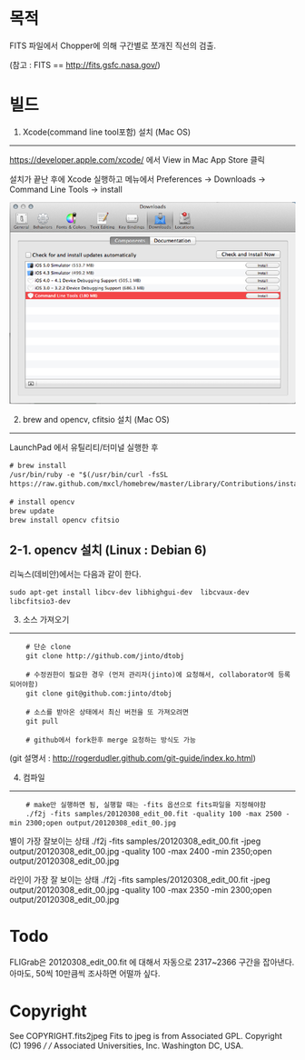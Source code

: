 
목적
====
FITS 파일에서 Chopper에 의해 구간별로 쪼개진 직선의 검출. 


(참고 : FITS == http://fits.gsfc.nasa.gov/)

빌드
=====
1. Xcode(command line tool포함) 설치 (Mac OS)
-------

https://developer.apple.com/xcode/ 에서 View in Mac App Store 클릭

설치가 끝난 후에 Xcode 실행하고 메뉴에서 Preferences -> Downloads -> Command Line Tools -> install

![스크린샷](https://github.com/jinto/dtobj/raw/master/xcode_commandline.png)


2. brew and opencv, cfitsio 설치 (Mac OS)
----------

LaunchPad 에서 유틸리티/터미널 실행한 후 
		
	# brew install
	/usr/bin/ruby -e "$(/usr/bin/curl -fsSL https://raw.github.com/mxcl/homebrew/master/Library/Contributions/install_homebrew.rb)"
		
	# install opencv
	brew update
	brew install opencv cfitsio


2-1. opencv 설치 (Linux : Debian 6)
-----

리눅스(데비안)에서는 다음과 같이 한다.

	sudo apt-get install libcv-dev libhighgui-dev  libcvaux-dev libcfitsio3-dev

3. 소스	가져오기
-----

		# 단순 clone
		git clone http://github.com/jinto/dtobj

		# 수정권한이 필요한 경우 (먼저 관리자(jinto)에 요청해서, collaborator에 등록되어야함)
		git clone git@github.com:jinto/dtobj

		# 소스를 받아온 상태에서 최신 버전을 또 가져오려면
		git pull

		# github에서 fork한후 merge 요청하는 방식도 가능

(git 설명서 : http://rogerdudler.github.com/git-guide/index.ko.html)



4. 컴파일
----

		# make만 실행하면 됨, 실행할 때는 -fits 옵션으로 fits파일을 지정해야함
		./f2j -fits samples/20120308_edit_00.fit -quality 100 -max 2500 -min 2300;open output/20120308_edit_00.jpg 

별이 가장 잘보이는 상태
		./f2j -fits samples/20120308_edit_00.fit -jpeg output/20120308_edit_00.jpg -quality 100 -max 2400 -min 2350;open output/20120308_edit_00.jpg 

라인이 가장 잘 보이는 상태
		./f2j -fits samples/20120308_edit_00.fit -jpeg output/20120308_edit_00.jpg -quality 100 -max 2350 -min 2300;open output/20120308_edit_00.jpg 


Todo
====
    
FLIGrab은 20120308_edit_00.fit 에 대해서 자동으로 2317~2366 구간을 잡아낸다.
아마도, 50씩 10만큼씩 조사하면 어떨까 싶다.


Copyright
=========
See COPYRIGHT.fits2jpeg Fits to jpeg is from Associated 
GPL.
Copyright (C) 1996                                                   */
/*  Associated Universities, Inc. Washington DC, USA.  
